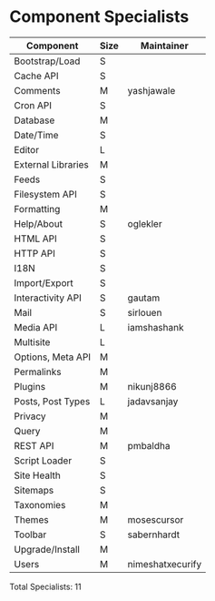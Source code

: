 # Component Specialists

| Component           | Size | Maintainer       |
|---------------------|------|------------------|
| Bootstrap/Load      | S    |                  |
| Cache API           | S    |                  |
| Comments            | M    | yashjawale       |
| Cron API            | S    |                  |
| Database            | M    |                  |
| Date/Time           | S    |                  |
| Editor              | L    |                  |
| External Libraries  | M    |                  |
| Feeds               | S    |                  |
| Filesystem API      | S    |                  |
| Formatting          | M    |                  |
| Help/About          | S    | oglekler         |
| HTML API            | S    |                  |
| HTTP API            | S    |                  |
| I18N                | S    |                  |
| Import/Export       | S    |                  |
| Interactivity API   | S    | gautam           |
| Mail                | S    | sirlouen         |
| Media API           | L    | iamshashank      |
| Multisite           | L    |                  |
| Options, Meta API   | M    |                  |
| Permalinks          | M    |                  |
| Plugins             | M    | nikunj8866       |
| Posts, Post Types   | L    | jadavsanjay      |
| Privacy             | M    |                  |
| Query               | M    |                  |
| REST API            | M    | pmbaldha         |
| Script Loader       | S    |                  |
| Site Health         | S    |                  |
| Sitemaps            | S    |                  |
| Taxonomies          | M    |                  |
| Themes              | M    | mosescursor      |
| Toolbar             | S    | sabernhardt      |
| Upgrade/Install     | M    |                  |
| Users               | M    | nimeshatxecurify |

Total Specialists: 11
